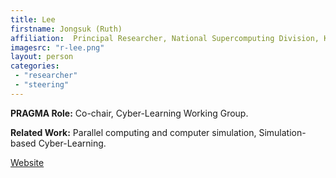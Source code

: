 ```yaml
---
title: Lee
firstname: Jongsuk (Ruth)
affiliation:  Principal Researcher, National Supercomputing Division, Korea Institute of Science and Technology Information (KISTI)
imagesrc: "r-lee.png"
layout: person
categories:
 - "researcher"
 - "steering"
---
```


**PRAGMA Role:** Co-chair, Cyber-Learning Working Group.

**Related Work:** Parallel computing and computer simulation, Simulation-based Cyber-Learning.

[Website][1]

[1]: https://www.edison.re.kr/
